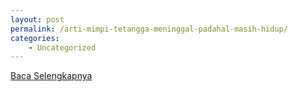 ```yaml
---
layout: post
permalink: /arti-mimpi-tetangga-meninggal-padahal-masih-hidup/
categories:
    - Uncategorized
---
```


[Baca Selengkapnya](/03)